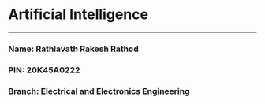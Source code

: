# Artificial Intelligence
---
### Name: Rathlavath Rakesh Rathod
### PIN: 20K45A0222
### Branch: Electrical and Electronics Engineering
